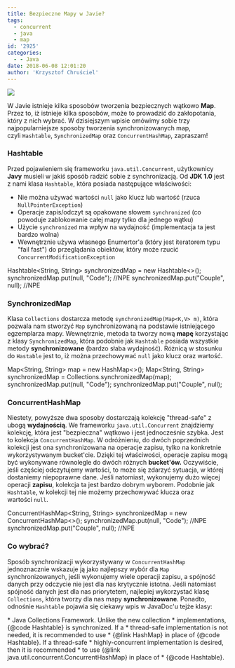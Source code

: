 ```yaml
---
title: Bezpieczne Mapy w Javie?
tags:
  - concurrent
  - java
  - map
id: '2925'
categories:
  - - Java
date: 2018-06-08 12:01:20
author: 'Krzysztof Chruściel'
---
```


![](http://codecouple.pl/wp-content/uploads/2017/02/java-logo.png)

W Javie istnieje kilka sposobów tworzenia bezpiecznych wątkowo **Map**. Przez to, iż istnieje kilka sposobów, może to prowadzić do zakłopotania, który z nich wybrać. W dzisiejszym wpisie omówimy sobie trzy najpopularniejsze sposoby tworzenia synchronizowanych map, czyli `Hashtable`, `SynchronizedMap` oraz `ConcurrentHashMap`, zapraszam!
<!-- more -->
### Hashtable

Przed pojawieniem się frameworku `java.util.Concurrent`, użytkownicy **Javy** musieli w jakiś sposób radzić sobie z synchronizacją. Od **JDK 1.0** jest z nami klasa `Hashtable`, która posiada następujące właściwości:

*   Nie można używać wartości `null` jako klucz lub wartość (rzuca `NullPointerException`)
*   Operacje zapis/odczyt są opakowane słowem `synchronized` (co powoduje zablokowanie całej mapy tylko dla jednego wątku)
*   Użycie `synchronized` ma wpływ na wydajność (implementacja ta jest bardzo wolna)
*   Wewnętrznie używa własnego Enumertor'a (który jest iteratorem typu "fail fast") do przeglądania obiektów, który może rzucić `ConcurrentModificationException`

Hashtable<String, String> synchronizedMap = new Hashtable<>();
synchronizedMap.put(null, "Code"); //NPE
synchronizedMap.put("Couple", null); //NPE

### SynchronizedMap

Klasa `Collections` dostarcza metodę `synchronizedMap(Map<K,V> m)`, która pozwala nam stworzyć `Map` synchronizowaną na podstawie istniejącego egzemplarza mapy. Wewnętrznie, metoda ta tworzy nową **mapę** korzystając z klasy `SynchronizedMap`, która podobnie jak `Hashtable` posiada wszystkie metody **synchronizowane** (bardzo słaba wydajność). Różnicą w stosunku do `Hastable` jest to, iż można przechowywać `null` jako klucz oraz wartość.

Map<String, String> map = new HashMap<>();
Map<String, String> synchronizedMap = Collections.synchronizedMap(map);
synchronizedMap.put(null, "Code");
synchronizedMap.put("Couple", null);

### ConcurrentHashMap

Niestety, powyższe dwa sposoby dostarczają kolekcję "thread-safe" z ubogą **wydajnością**. We frameworku `java.util.Concurrent` znajdziemy kolekcję, która jest "bezpieczna" wątkowo i jest jednocześnie szybka. Jest to kolekcja `ConcurrentHashMap`. W odróżnieniu, do dwóch poprzednich kolekcji jest ona synchronizowana na operacje zapisu, tylko na konkretnie wykorzystywanym bucket'cie. Dzięki tej właściwości, operacje zapisu mogą być wykonywane równolegle do dwóch różnych **bucket'ów.** Oczywiście, jeśli częściej odczytujemy wartości, to może się zdarzyć sytuacja, w której dostaniemy niepoprawne dane. Jeśli natomiast, wykonujemy dużo więcej operacji **zapisu**, kolekcja ta jest bardzo dobrym wyborem. Podobnie jak `Hashtable`, w kolekcji tej nie możemy przechowywać klucza oraz wartości `null`.

ConcurrentHashMap<String, String> synchronizedMap = new ConcurrentHashMap<>();
synchronizedMap.put(null, "Code"); //NPE
synchronizedMap.put("Couple", null); //NPE

### Co wybrać?

Sposób synchronizacji wykorzystywany w `ConcurrentHashMap` jednoznacznie wskazuje ją jako najlepszy wybór dla `Map` synchronizowanych, jeśli wykonujemy wiele operacji zapisu, a spójność danych przy odczycie nie jest dla nas krytycznie istotna. Jeśli natomiast spójność danych jest dla nas priorytetem, najlepiej wykorzystać klasę `Collections`, która tworzy dla nas mapy **synchronizowane**. Ponadto, odnośnie `Hashtable` pojawia się ciekawy wpis w JavaDoc'u tejże klasy:

\* Java Collections Framework</a>.  Unlike the new collection
\* implementations, {@code Hashtable} is synchronized.  If a
\* thread-safe implementation is not needed, it is recommended to use
\* {@link HashMap} in place of {@code Hashtable}.  If a thread-safe
\* highly-concurrent implementation is desired, then it is recommended
\* to use {@link java.util.concurrent.ConcurrentHashMap} in place of
\* {@code Hashtable}.